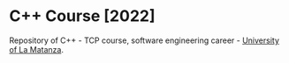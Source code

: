 # C++ Course [2022]
Repository of C++ - TCP course, software engineering career - [University of La Matanza](https://www.unlam.edu.ar/).
